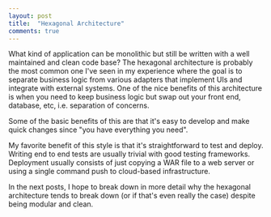 ```yaml
---
layout: post
title:  "Hexagonal Architecture"
comments: true
---
```

What kind of application can be monolithic but still be written with a
well maintained and clean code base? The hexagonal architecture is
probably the most common one I've seen in my experience where the goal
is to separate business logic from various adapters that implement UIs
and integrate with external systems. One of the nice benefits of this
architecture is when you need to keep business logic but swap out your
front end, database, etc, i.e. separation of concerns.

Some of the basic benefits of this are that it's easy to develop and
make quick changes since "you have everything you need".

My favorite benefit of this style is that it's straightforward to test
and deploy. Writing end to end tests are usually trivial with good
testing frameworks. Deployment usually consists of just copying a WAR
file to a web server or using a single command push to cloud-based
infrastructure.

In the next posts, I hope to break down in more detail why the hexagonal
architecture tends to break down (or if that's even really the case)
despite being modular and clean.
